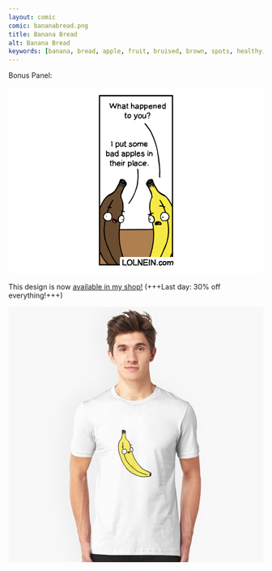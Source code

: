 ```yaml
---
layout: comic
comic: bananabread.png
title: Banana Bread
alt: Banana Bread
keywords: [banana, bread, apple, fruit, bruised, brown, spots, healthy, apples, bananas, fight]
---
```


Bonus Panel:

![Banana Bread Bonus](/images/bananabread_bonus.png)

This design is now [available in my shop!](https://www.redbubble.com/shop/Lolnein) (+++Last day: 30% off everything!+++)

[![Banana Shirt](/images/banana_shirt.jpg)](https://www.redbubble.com/shop/Lolnein)
